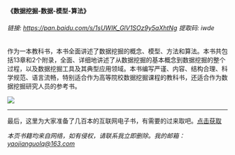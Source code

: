 #### 《数据挖掘-数据-模型-算法》



###### 链接: https://pan.baidu.com/s/1sUWIK_GlV1SOz9y5aXhtNg 提取码: iwde


作为一本教科书，本书全面讲述了数据挖掘的概念、模型、方法和算法。本书共包括13章和2个附录，全面、详细地讲述了从数据挖掘的基本概念到数据挖掘的整个过程，以及数据挖掘工具及其典型应用领域。本书编写严谨、内容、结构合理、科学规范、语言流畅，特别适合作为高等院校数据挖掘课程的教科书，还适合作为数据挖掘研究人员的参考书。



![](https://img2020.cnblogs.com/blog/2193560/202101/2193560-20210104164737044-51462366.png)

***

最后，这里为大家准备了几百本的互联网电子书，有需要的过来取吧。[点击获取](https://mp.weixin.qq.com/s/dFqVQ2qJxvQ0YrIlPISJuw)

*本页书籍均来自网络，如有侵权，请联系我立即删除。我的邮箱：yaojianguolq@163.com*




